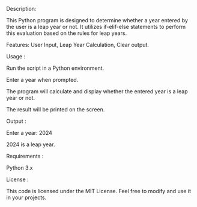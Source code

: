 Description: 

This Python program is designed to determine whether a year entered by the user is a leap year or not. It utilizes if-elif-else statements to perform this evaluation based on the rules for leap years.

Features: User Input, Leap Year Calculation, Clear output.

Usage :

Run the script in a Python environment.

Enter a year when prompted.

The program will calculate and display whether the entered year is a leap year or not.

The result will be printed on the screen.


Output :

Enter a year: 2024

2024 is a leap year.


Requirements :

Python 3.x

License :

This code is licensed under the MIT License. Feel free to modify and use it in your projects.

